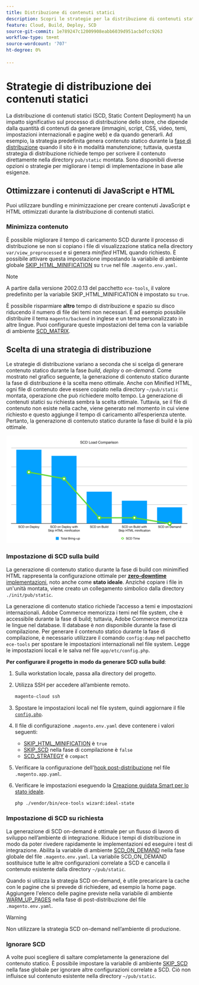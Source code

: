 ```yaml
---
title: Distribuzione di contenuti statici
description: Scopri le strategie per la distribuzione di contenuti statici, come immagini, script e CSS, su Adobe Commerce nei progetti di infrastruttura cloud.
feature: Cloud, Build, Deploy, SCD
source-git-commit: 1e789247c12009908eabb6039d951acbdfcc9263
workflow-type: tm+mt
source-wordcount: '707'
ht-degree: 0%

---
```


# Strategie di distribuzione dei contenuti statici

La distribuzione di contenuti statici (SCD, Static Content Deployment) ha un impatto significativo sul processo di distribuzione dello store, che dipende dalla quantità di contenuti da generare (immagini, script, CSS, video, temi, impostazioni internazionali e pagine web) e da quando generarli. Ad esempio, la strategia predefinita genera contenuto statico durante la [fase di distribuzione](process.md#deploy-phase-deploy-phase) quando il sito è in modalità manutenzione; tuttavia, questa strategia di distribuzione richiede tempo per scrivere il contenuto direttamente nella directory `pub/static` montata. Sono disponibili diverse opzioni o strategie per migliorare i tempi di implementazione in base alle esigenze.

## Ottimizzare i contenuti di JavaScript e HTML

Puoi utilizzare bundling e minimizzazione per creare contenuti JavaScript e HTML ottimizzati durante la distribuzione di contenuti statici.

### Minimizza contenuto

È possibile migliorare il tempo di caricamento SCD durante il processo di distribuzione se non si copiano i file di visualizzazione statica nella directory `var/view_preprocessed` e si genera _minified_ HTML quando richiesto. È possibile attivare questa impostazione impostando la variabile di ambiente globale [SKIP_HTML_MINIFICATION](../environment/variables-global.md#skiphtmlminification) su `true` nel file `.magento.env.yaml`.

>[!NOTE]
>
>A partire dalla versione 2002.0.13 del pacchetto `ece-tools`, il valore predefinito per la variabile SKIP_HTML_MINIFICATION è impostato su `true`.

È possibile risparmiare **altro** tempo di distribuzione e spazio su disco riducendo il numero di file dei temi non necessari. È ad esempio possibile distribuire il tema `magento/backend` in inglese e un tema personalizzato in altre lingue. Puoi configurare queste impostazioni del tema con la variabile di ambiente [SCD_MATRIX](../environment/variables-deploy.md#scdmatrix).

## Scelta di una strategia di distribuzione

Le strategie di distribuzione variano a seconda che si scelga di generare contenuto statico durante la fase _build_, _deploy_ o _on-demand_. Come mostrato nel grafico seguente, la generazione di contenuto statico durante la fase di distribuzione è la scelta meno ottimale. Anche con Minified HTML, ogni file di contenuto deve essere copiato nella directory `~/pub/static` montata, operazione che può richiedere molto tempo. La generazione di contenuti statici su richiesta sembra la scelta ottimale. Tuttavia, se il file di contenuto non esiste nella cache, viene generato nel momento in cui viene richiesto e questo aggiunge il tempo di caricamento all’esperienza utente. Pertanto, la generazione di contenuto statico durante la fase di build è la più ottimale.

![Confronto caricamento SCD](../../assets/scd-load-times.png)

### Impostazione di SCD sulla build

La generazione di contenuto statico durante la fase di build con minimified HTML rappresenta la configurazione ottimale per [**zero-downtime** implementazioni](reduce-downtime.md), noto anche come **stato ideale**. Anziché copiare i file in un&#39;unità montata, viene creato un collegamento simbolico dalla directory `./init/pub/static`.

La generazione di contenuto statico richiede l’accesso a temi e impostazioni internazionali. Adobe Commerce memorizza i temi nel file system, che è accessibile durante la fase di build; tuttavia, Adobe Commerce memorizza le lingue nel database. Il database è _non_ disponibile durante la fase di compilazione. Per generare il contenuto statico durante la fase di compilazione, è necessario utilizzare il comando `config:dump` nel pacchetto `ece-tools` per spostare le impostazioni internazionali nel file system. Legge le impostazioni locali e le salva nel file `app/etc/config.php`.

**Per configurare il progetto in modo da generare SCD sulla build**:

1. Sulla workstation locale, passa alla directory del progetto.
1. Utilizza SSH per accedere all’ambiente remoto.

   ```bash
   magento-cloud ssh
   ```

1. Spostare le impostazioni locali nel file system, quindi aggiornare il file [`config.php`](../development/commerce-version.md#create-a-configphp-file).

1. Il file di configurazione `.magento.env.yaml` deve contenere i valori seguenti:

   - [SKIP_HTML_MINIFICATION](../environment/variables-global.md#skip_html_minification) è `true`
   - [SKIP_SCD](../environment/variables-build.md#skip_scd) nella fase di compilazione è `false`
   - [SCD_STRATEGY](../environment/variables-build.md#scd_strategy) è `compact`

1. Verificare la configurazione dell&#39;[hook post-distribuzione](../application/hooks-property.md) nel file `.magento.app.yaml`.

1. Verificare le impostazioni eseguendo la [Creazione guidata Smart per lo stato ideale](smart-wizards.md).

   ```bash
   php ./vendor/bin/ece-tools wizard:ideal-state
   ```

### Impostazione di SCD su richiesta

La generazione di SCD on-demand è ottimale per un flusso di lavoro di sviluppo nell’ambiente di integrazione. Riduce i tempi di distribuzione in modo da poter rivedere rapidamente le implementazioni ed eseguire i test di integrazione. Abilita la variabile di ambiente [SCD_ON_DEMAND](../environment/variables-global.md#scdondemand) nella fase globale del file `.magento.env.yaml`. La variabile SCD_ON_DEMAND sostituisce tutte le altre configurazioni correlate a SCD e cancella il contenuto esistente dalla directory `~/pub/static`.

Quando si utilizza la strategia SCD on-demand, è utile precaricare la cache con le pagine che si prevede di richiedere, ad esempio la home page. Aggiungere l&#39;elenco delle pagine previste nella variabile di ambiente [WARM_UP_PAGES](../environment/variables-post-deploy.md#warmuppages) nella fase di post-distribuzione del file `.magento.env.yaml`.

>[!WARNING]
>
>Non utilizzare la strategia SCD on-demand nell’ambiente di produzione.

### Ignorare SCD

A volte puoi scegliere di saltare completamente la generazione del contenuto statico. È possibile impostare la variabile di ambiente [SKIP_SCD](../environment/variables-build.md#skipscd) nella fase globale per ignorare altre configurazioni correlate a SCD. Ciò non influisce sul contenuto esistente nella directory `~/pub/static`.
